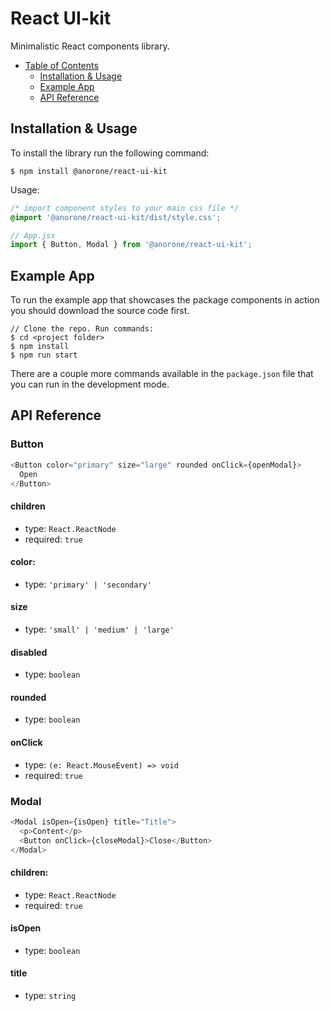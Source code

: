 # React UI-kit

Minimalistic React components library.

- [Table of Contents](#react-ui-kit)
  - [Installation & Usage](#installation--usage)
  - [Example App](#example-app)
  - [API Reference](#api-reference)

## Installation & Usage

To install the library run the following command:

```shell
$ npm install @anorone/react-ui-kit
```

Usage:

```css
/* import component styles to your main css file */
@import '@anorone/react-ui-kit/dist/style.css';
```
```js
// App.jsx
import { Button, Modal } from '@anorone/react-ui-kit';

```

## Example App

To run the example app that showcases the package components in action you should download the source code first.

```shell
// Clone the repo. Run commands:
$ cd <project folder>
$ npm install
$ npm run start
```

There are a couple more commands available in the `package.json` file that you can run in the development mode.

## API Reference

### Button

```js
<Button color="primary" size="large" rounded onClick={openModal}>
  Open
</Button>
```

#### children
- type: `React.ReactNode`
- required: `true`

#### color:
- type: `'primary' | 'secondary'`

#### size
- type: `'small' | 'medium' | 'large'`

#### disabled
- type: `boolean`

#### rounded
- type: `boolean`

#### onClick
- type: `(e: React.MouseEvent) => void`
- required: `true`

### Modal

```js
<Modal isOpen={isOpen} title="Title">
  <p>Content</p>
  <Button onClick={closeModal}>Close</Button>
</Modal>
```

#### children:
- type: `React.ReactNode`
- required: `true`

#### isOpen
- type: `boolean`

#### title
- type: `string`
